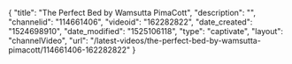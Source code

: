 {
    "title": "The Perfect Bed by Wamsutta PimaCott",
    "description": "",
    "channelid": "114661406",
    "videoid": "162282822",
    "date_created": "1524698910",
    "date_modified": "1525106118",
    "type": "captivate",
    "layout": "channelVideo",
    "url": "\/latest-videos\/the-perfect-bed-by-wamsutta-pimacott\/114661406-162282822"
}